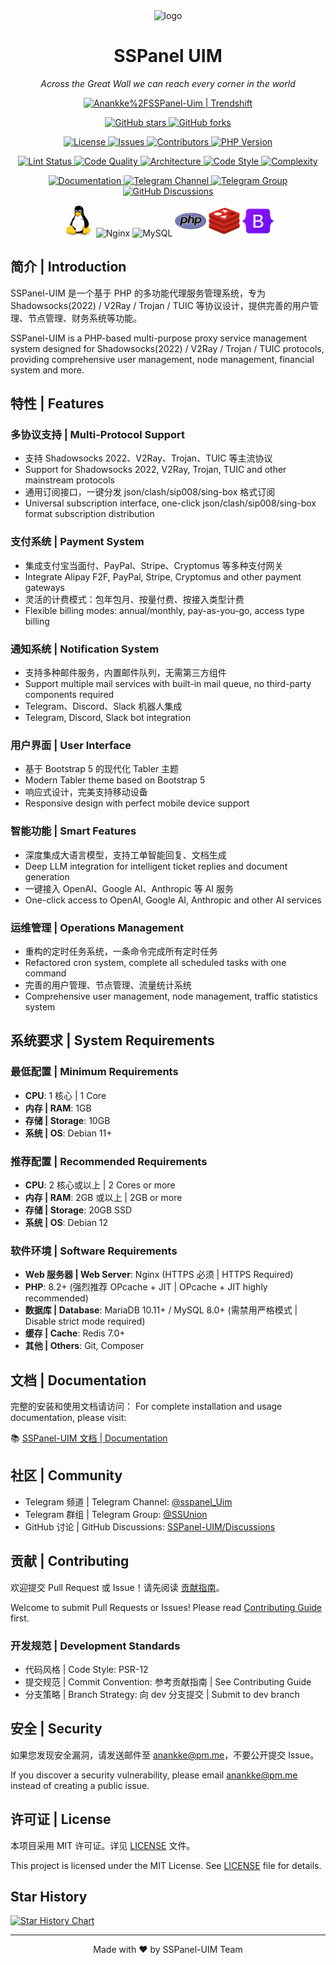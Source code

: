 <div align="center">
  <img src="public/images/uim-logo-round_192x192.png" alt="logo" width="150" height="150" />
</div>

<h1 align="center">SSPanel UIM</h1>

<p align="center">
  <em>Across the Great Wall we can reach every corner in the world</em>
</p>

<p align="center">
  <a href="https://trendshift.io/repositories/1832" target="_blank">
    <img src="https://trendshift.io/api/badge/repositories/1832" alt="Anankke%2FSSPanel-Uim | Trendshift" style="width: 250px; height: 55px;" width="250" height="55"/>
  </a>
</p>

<p align="center">
  <a href="https://github.com/Anankke/SSPanel-UIM/stargazers">
    <img src="https://custom-icon-badges.demolab.com/github/stars/Anankke/SSPanel-UIM?logo=star&logoColor=yellow&style=social&labelColor=464646&color=ffe000" alt="GitHub stars">
  </a>
  <a href="https://github.com/Anankke/SSPanel-UIM/network/members">
    <img src="https://custom-icon-badges.demolab.com/github/forks/Anankke/SSPanel-UIM?logo=fork&logoColor=333&style=social&labelColor=464646&color=7a7a7a" alt="GitHub forks">
  </a>
</p>

<p align="center">
  <a href="https://github.com/Anankke/SSPanel-UIM/blob/dev/LICENSE">
    <img src="https://custom-icon-badges.demolab.com/badge/License-MIT-blue.svg?logo=law&logoColor=white" alt="License">
  </a>
  <a href="https://github.com/Anankke/SSPanel-UIM/issues">
    <img src="https://custom-icon-badges.demolab.com/github/issues-raw/Anankke/SSPanel-UIM?logo=issue-opened&logoColor=white&label=Issues" alt="Issues">
  </a>
  <a href="https://github.com/Anankke/SSPanel-UIM/graphs/contributors">
    <img src="https://custom-icon-badges.demolab.com/github/contributors/Anankke/SSPanel-UIM?logo=people&logoColor=white&label=Contributors" alt="Contributors">
  </a>
  <a href="https://www.php.net">
    <img src="https://custom-icon-badges.demolab.com/badge/PHP-%E2%89%A58.2-777BB4.svg?logo=php&logoColor=white" alt="PHP Version">
  </a>
</p>

<p align="center">
  <a href="https://github.com/Anankke/SSPanel-UIM/actions/workflows/lint.yml">
    <img src="https://github.com/Anankke/SSPanel-UIM/actions/workflows/lint.yml/badge.svg" alt="Lint Status">
  </a>
  <a href="#code-quality">
    <img src="https://img.shields.io/badge/Code%20Quality-100%25-brightgreen?logo=scrutinizer" alt="Code Quality">
  </a>
  <a href="#code-quality">
    <img src="https://img.shields.io/badge/Architecture-100%25-brightgreen?logo=blueprint" alt="Architecture">
  </a>
  <a href="#code-quality">
    <img src="https://img.shields.io/badge/Style-100%25-brightgreen?logo=prettier" alt="Code Style">
  </a>
  <a href="#code-quality">
    <img src="https://img.shields.io/badge/Complexity-81.5%25-yellow?logo=codacy" alt="Complexity">
  </a>
</p>

<p align="center">
  <a href="https://docs.sspanel.io">
    <img src="https://custom-icon-badges.demolab.com/badge/Docs-sspanel.io-1C8ADB.svg?logo=book&logoColor=white" alt="Documentation">
  </a>
  <a href="https://t.me/sspanel_Uim">
    <img src="https://custom-icon-badges.demolab.com/badge/Telegram-Channel-26A5E4.svg?logo=telegram&logoColor=white" alt="Telegram Channel">
  </a>
  <a href="https://t.me/SSUnion">
    <img src="https://custom-icon-badges.demolab.com/badge/Telegram-Group-26A5E4.svg?logo=telegram&logoColor=white" alt="Telegram Group">
  </a>
  <a href="https://github.com/Anankke/SSPanel-UIM/discussions">
    <img src="https://custom-icon-badges.demolab.com/badge/GitHub-Discussions-181717.svg?logo=comment-discussion&logoColor=white" alt="GitHub Discussions">
  </a>
</p>

<p align="center">
  <img src="https://raw.githubusercontent.com/devicons/devicon/master/icons/linux/linux-original.svg" alt="Linux" width="50" height="50" />
  <img src="https://techstack-generator.vercel.app/nginx-icon.svg" alt="Nginx" width="50" height="50" />
  <img src="https://techstack-generator.vercel.app/mysql-icon.svg" alt="MySQL" width="50" height="50" />
  <img src="https://raw.githubusercontent.com/devicons/devicon/master/icons/php/php-original.svg" alt="PHP" width="50" height="50" />
  <img src="https://raw.githubusercontent.com/devicons/devicon/master/icons/redis/redis-original.svg" alt="Redis" width="50" height="50" />
  <img src="https://raw.githubusercontent.com/devicons/devicon/master/icons/bootstrap/bootstrap-original.svg" alt="Bootstrap" width="50" height="50" />
</p>

## 简介 | Introduction

SSPanel-UIM 是一个基于 PHP 的多功能代理服务管理系统，专为 Shadowsocks(2022) / V2Ray / Trojan / TUIC 等协议设计，提供完善的用户管理、节点管理、财务系统等功能。

SSPanel-UIM is a PHP-based multi-purpose proxy service management system designed for Shadowsocks(2022) / V2Ray / Trojan / TUIC protocols, providing comprehensive user management, node management, financial system and more.

## 特性 | Features

### 多协议支持 | Multi-Protocol Support

- 支持 Shadowsocks 2022、V2Ray、Trojan、TUIC 等主流协议
- Support for Shadowsocks 2022, V2Ray, Trojan, TUIC and other mainstream protocols
- 通用订阅接口，一键分发 json/clash/sip008/sing-box 格式订阅
- Universal subscription interface, one-click json/clash/sip008/sing-box format subscription distribution

### 支付系统 | Payment System  

- 集成支付宝当面付、PayPal、Stripe、Cryptomus 等多种支付网关
- Integrate Alipay F2F, PayPal, Stripe, Cryptomus and other payment gateways
- 灵活的计费模式：包年包月、按量付费、按接入类型计费
- Flexible billing modes: annual/monthly, pay-as-you-go, access type billing

### 通知系统 | Notification System

- 支持多种邮件服务，内置邮件队列，无需第三方组件
- Support multiple mail services with built-in mail queue, no third-party components required
- Telegram、Discord、Slack 机器人集成
- Telegram, Discord, Slack bot integration

### 用户界面 | User Interface

- 基于 Bootstrap 5 的现代化 Tabler 主题
- Modern Tabler theme based on Bootstrap 5
- 响应式设计，完美支持移动设备
- Responsive design with perfect mobile device support

### 智能功能 | Smart Features

- 深度集成大语言模型，支持工单智能回复、文档生成
- Deep LLM integration for intelligent ticket replies and document generation
- 一键接入 OpenAI、Google AI、Anthropic 等 AI 服务
- One-click access to OpenAI, Google AI, Anthropic and other AI services

### 运维管理 | Operations Management

- 重构的定时任务系统，一条命令完成所有定时任务
- Refactored cron system, complete all scheduled tasks with one command
- 完善的用户管理、节点管理、流量统计系统
- Comprehensive user management, node management, traffic statistics system

## 系统要求 | System Requirements

### 最低配置 | Minimum Requirements

- **CPU**: 1 核心 | 1 Core
- **内存 | RAM**: 1GB
- **存储 | Storage**: 10GB
- **系统 | OS**: Debian 11+

### 推荐配置 | Recommended Requirements  

- **CPU**: 2 核心或以上 | 2 Cores or more
- **内存 | RAM**: 2GB 或以上 | 2GB or more
- **存储 | Storage**: 20GB SSD
- **系统 | OS**: Debian 12

### 软件环境 | Software Requirements

- **Web 服务器 | Web Server**: Nginx (HTTPS 必须 | HTTPS Required)
- **PHP**: 8.2+ (强烈推荐 OPcache + JIT | OPcache + JIT highly recommended)
- **数据库 | Database**: MariaDB 10.11+ / MySQL 8.0+ (需禁用严格模式 | Disable strict mode required)
- **缓存 | Cache**: Redis 7.0+
- **其他 | Others**: Git, Composer

## 文档 | Documentation

完整的安装和使用文档请访问：
For complete installation and usage documentation, please visit:

📚 [SSPanel-UIM 文档 | Documentation](https://docs.sspanel.io)

## 社区 | Community

- Telegram 频道 | Telegram Channel: [@sspanel_Uim](https://t.me/sspanel_Uim)
- Telegram 群组 | Telegram Group: [@SSUnion](https://t.me/SSUnion)
- GitHub 讨论 | GitHub Discussions: [SSPanel-UIM/Discussions](https://github.com/Anankke/SSPanel-UIM/discussions)

## 贡献 | Contributing

欢迎提交 Pull Request 或 Issue！请先阅读 [贡献指南](CONTRIBUTING.md)。

Welcome to submit Pull Requests or Issues! Please read [Contributing Guide](CONTRIBUTING.md) first.

### 开发规范 | Development Standards
- 代码风格 | Code Style: PSR-12
- 提交规范 | Commit Convention: 参考贡献指南 | See Contributing Guide
- 分支策略 | Branch Strategy: 向 dev 分支提交 | Submit to dev branch

## 安全 | Security

如果您发现安全漏洞，请发送邮件至 anankke@pm.me，不要公开提交 Issue。

If you discover a security vulnerability, please email anankke@pm.me instead of creating a public issue.

## 许可证 | License

本项目采用 MIT 许可证。详见 [LICENSE](LICENSE) 文件。

This project is licensed under the MIT License. See [LICENSE](LICENSE) file for details.

## Star History

[![Star History Chart](https://api.star-history.com/svg?repos=Anankke/SSPanel-UIM&type=Date)](https://star-history.com/#Anankke/SSPanel-UIM&Date)

---

<p align="center">Made with ❤️ by SSPanel-UIM Team</p>